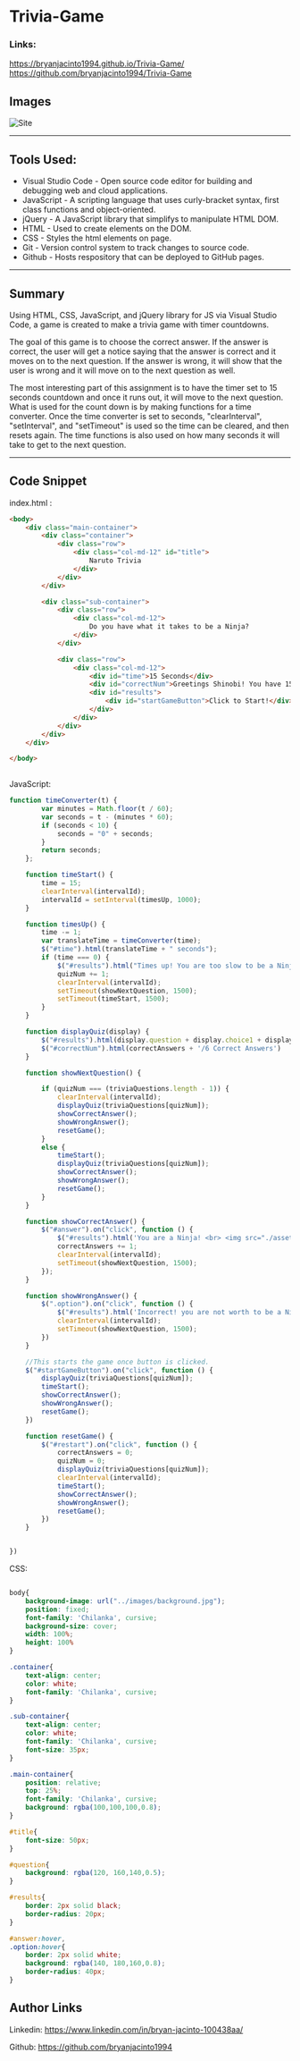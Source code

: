 # Trivia-Game
### Links: 
https://bryanjacinto1994.github.io/Trivia-Game/
<br>
https://github.com/bryanjacinto1994/Trivia-Game


## Images

![Site](assets/images/screenshot.png)


<hr>

## Tools Used:

* Visual Studio Code - Open source code editor for building and debugging web and cloud applications.
* JavaScript - A scripting language that uses curly-bracket syntax, first class functions and object-oriented.
* jQuery - A JavaScript library that simplifys to manipulate HTML DOM.
* HTML - Used to create elements on the DOM.
* CSS - Styles the html elements on page. 
* Git - Version control system to track changes to source code.
* Github - Hosts respository that can be deployed to GitHub pages.


<hr>

## Summary

Using HTML, CSS, JavaScript, and jQuery library for JS via Visual Studio Code, a game is created to make a trivia game with timer countdowns.

The goal of this game is to choose the correct answer. If the answer is correct, the user will get a notice saying that the answer is correct and it moves on to the next question. If the answer is wrong, it will show that the user is wrong and it will move on to the next question as well.

The most interesting part of this assignment is to have the timer set to 15 seconds countdown and once it runs out, it will move to the next question. What is used for the count down is by making functions for a time converter. Once the time converter is set to seconds, "clearInterval", "setInterval", and "setTimeout" is used so the time can be cleared, and then resets again. The time functions is also used on how many seconds it will take to get to the next question.

<hr>

## Code Snippet

index.html :
```html
<body>
    <div class="main-container">
        <div class="container">
            <div class="row">
                <div class="col-md-12" id="title">
                    Naruto Trivia
                </div>
            </div>
        </div>

        <div class="sub-container">
            <div class="row">
                <div class="col-md-12">
                    Do you have what it takes to be a Ninja?
                </div>
            </div>

            <div class="row">
                <div class="col-md-12">
                    <div id="time">15 Seconds</div>
                    <div id="correctNum">Greetings Shinobi! You have 15 seconds to answer every question!</div>
                    <div id="results">
                        <div id="startGameButton">Click to Start!</div>
                    </div>
                </div>
            </div>
        </div>
    </div>

</body>
 
```
JavaScript: 

``` javascript 
function timeConverter(t) {
        var minutes = Math.floor(t / 60);
        var seconds = t - (minutes * 60);
        if (seconds < 10) {
            seconds = "0" + seconds;
        }
        return seconds;
    };

    function timeStart() {
        time = 15;
        clearInterval(intervalId);
        intervalId = setInterval(timesUp, 1000);
    }

    function timesUp() {
        time -= 1;
        var translateTime = timeConverter(time);
        $("#time").html(translateTime + " seconds");
        if (time === 0) {
            $("#results").html("Times up! You are too slow to be a Ninja!")
            quizNum += 1;
            clearInterval(intervalId);
            setTimeout(showNextQuestion, 1500);
            setTimeout(timeStart, 1500);
        }
    }

    function displayQuiz(display) {
        $("#results").html(display.question + display.choice1 + display.choice2 + display.choice3 + display.choice4);
        $("#correctNum").html(correctAnswers + '/6 Correct Answers')
    }

    function showNextQuestion() {

        if (quizNum === (triviaQuestions.length - 1)) {
            clearInterval(intervalId);
            displayQuiz(triviaQuestions[quizNum]);
            showCorrectAnswer();
            showWrongAnswer();
            resetGame();
        }
        else {
            timeStart();
            displayQuiz(triviaQuestions[quizNum]);
            showCorrectAnswer();
            showWrongAnswer();
            resetGame();
        }
    }

    function showCorrectAnswer() {
        $("#answer").on("click", function () {
            $("#results").html('You are a Ninja! <br> <img src="./assets/images/correct.gif">')
            correctAnswers += 1;
            clearInterval(intervalId);
            setTimeout(showNextQuestion, 1500);
        });
    }

    function showWrongAnswer() {
        $(".option").on("click", function () {
            $("#results").html('Incorrect! you are not worth to be a Ninja! <br> <img src ="./assets/images/wrong.gif">')
            clearInterval(intervalId);
            setTimeout(showNextQuestion, 1500);
        })
    }

    //This starts the game once button is clicked.
    $("#startGameButton").on("click", function () {
        displayQuiz(triviaQuestions[quizNum]);
        timeStart();
        showCorrectAnswer();
        showWrongAnswer();
        resetGame();
    })

    function resetGame() {
        $("#restart").on("click", function () {
            correctAnswers = 0;
            quizNum = 0;
            displayQuiz(triviaQuestions[quizNum]);
            clearInterval(intervalId);
            timeStart();
            showCorrectAnswer();
            showWrongAnswer();
            resetGame();
        })
    }


})


```

CSS:

``` css

body{
    background-image: url("../images/background.jpg");
    position: fixed;
    font-family: 'Chilanka', cursive;
    background-size: cover;
    width: 100%;
    height: 100%
}

.container{
    text-align: center;
    color: white;
    font-family: 'Chilanka', cursive;
}

.sub-container{
    text-align: center;
    color: white;
    font-family: 'Chilanka', cursive;
    font-size: 35px;
}

.main-container{
    position: relative;
    top: 25%;
    font-family: 'Chilanka', cursive;
    background: rgba(100,100,100,0.8);
}

#title{
    font-size: 50px;
}

#question{
    background: rgba(120, 160,140,0.5);
}

#results{
    border: 2px solid black;
    border-radius: 20px;
}

#answer:hover,
.option:hover{
    border: 2px solid white;
    background: rgba(140, 180,160,0.8);
    border-radius: 40px;
}
```


## Author Links
Linkedin: https://www.linkedin.com/in/bryan-jacinto-100438aa/

Github:
https://github.com/bryanjacinto1994
